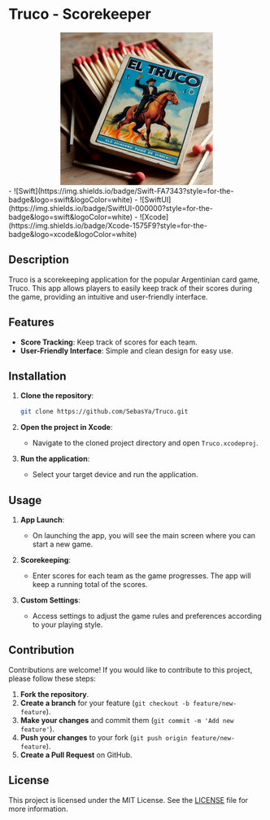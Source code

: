 # Truco - Scorekeeper

<div align="center">
<img src="https://github.com/SebasYa/Truco/blob/main/AnotadorTruco/Assets.xcassets/AppIcon.appiconset/Truco%20ImagenApp.png" alt="App Icon" width="300">
</div>
- ![Swift](https://img.shields.io/badge/Swift-FA7343?style=for-the-badge&logo=swift&logoColor=white)
- ![SwiftUI](https://img.shields.io/badge/SwiftUI-000000?style=for-the-badge&logo=swift&logoColor=white)
- ![Xcode](https://img.shields.io/badge/Xcode-1575F9?style=for-the-badge&logo=xcode&logoColor=white)

## Description

Truco is a scorekeeping application for the popular Argentinian card game, Truco. This app allows players to easily keep track of their scores during the game, providing an intuitive and user-friendly interface.

## Features

- **Score Tracking**: Keep track of scores for each team.
- **User-Friendly Interface**: Simple and clean design for easy use.


## Installation

1. **Clone the repository**:

    ```bash
    git clone https://github.com/SebasYa/Truco.git
    ```

2. **Open the project in Xcode**:
    - Navigate to the cloned project directory and open `Truco.xcodeproj`.

3. **Run the application**:
    - Select your target device and run the application.

## Usage

1. **App Launch**:
    - On launching the app, you will see the main screen where you can start a new game.

2. **Scorekeeping**:
    - Enter scores for each team as the game progresses. The app will keep a running total of the scores.

3. **Custom Settings**:
    - Access settings to adjust the game rules and preferences according to your playing style.

## Contribution

Contributions are welcome! If you would like to contribute to this project, please follow these steps:

1. **Fork the repository**.
2. **Create a branch** for your feature (`git checkout -b feature/new-feature`).
3. **Make your changes** and commit them (`git commit -m 'Add new feature'`).
4. **Push your changes** to your fork (`git push origin feature/new-feature`).
5. **Create a Pull Request** on GitHub.

## License

This project is licensed under the MIT License. See the [LICENSE](LICENSE) file for more information.
